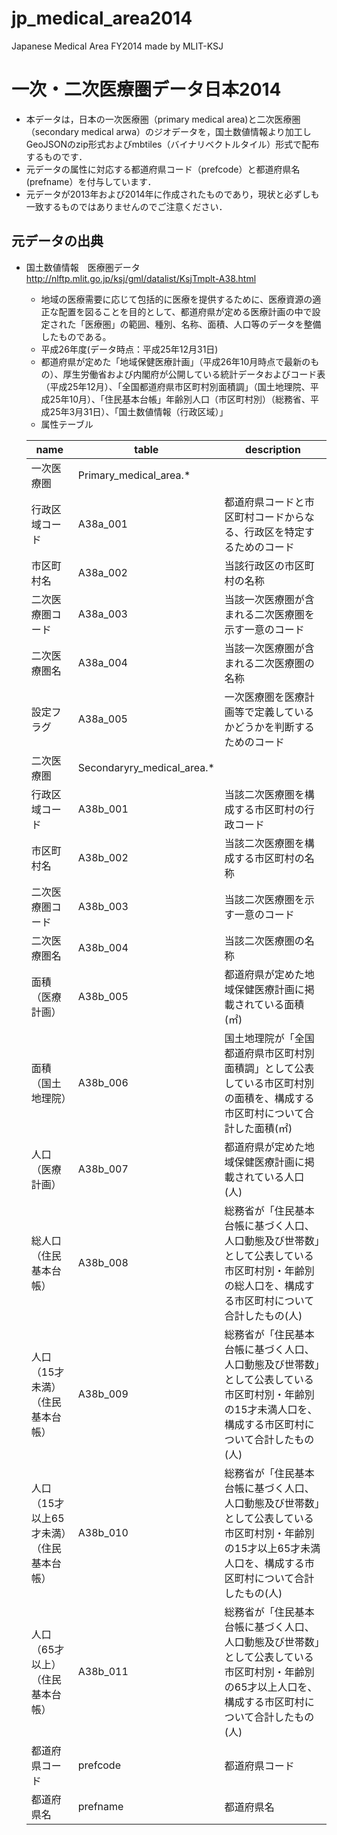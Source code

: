 # jp_medical_area2014
Japanese Medical Area FY2014 made by MLIT-KSJ

# 一次・二次医療圏データ日本2014
* 本データは，日本の一次医療圏（primary medical area)と二次医療圏（secondary medical arwa）のジオデータを，国土数値情報より加工しGeoJSONのzip形式およびmbtiles（バイナリベクトルタイル）形式で配布するものです．
* 元データの属性に対応する都道府県コード（prefcode）と都道府県名(prefname）を付与しています．
* 元データが2013年および2014年に作成されたものであり，現状と必ずしも一致するものではありませんのでご注意ください．
## 元データの出典
* 国土数値情報　医療圏データ　http://nlftp.mlit.go.jp/ksj/gml/datalist/KsjTmplt-A38.html

  - 地域の医療需要に応じて包括的に医療を提供するために、医療資源の適正な配置を図ることを目的として、都道府県が定める医療計画の中で設定された「医療圏」の範囲、種別、名称、面積、人口等のデータを整備したものである。
  - 平成26年度(データ時点：平成25年12月31日)
  - 都道府県が定めた「地域保健医療計画」（平成26年10月時点で最新のもの）、厚生労働省および内閣府が公開している統計データおよびコード表（平成25年12月）、「全国都道府県市区町村別面積調」（国土地理院、平成25年10月）、「住民基本台帳」年齢別人口（市区町村別）（総務省、平成25年3月31日）、「国土数値情報（行政区域）」
  - 属性テーブル

  | name                                     | table                      | description                                                                                                                                                    |
  |------------------------------------------|----------------------------|----------------------------------------------------------------------------------------------------------------------------------------------------------------|
  | 一次医療圏                               | Primary_medical_area.*     |                                                                                                                                                                |
  | 行政区域コード                           | A38a_001                   | 都道府県コードと市区町村コードからなる、行政区を特定するためのコード                                                                                           |
  | 市区町村名                               | A38a_002                   | 当該行政区の市区町村の名称                                                                                                                                     |
  | 二次医療圏コード                         | A38a_003                   | 当該一次医療圏が含まれる二次医療圏を示す一意のコード                                                                                                           |
  | 二次医療圏名                             | A38a_004                   | 当該一次医療圏が含まれる二次医療圏の名称                                                                                                                       |
  | 設定フラグ                               | A38a_005                   | 一次医療圏を医療計画等で定義しているかどうかを判断するためのコード                                                                                             |
  | 二次医療圏                               | Secondaryry_medical_area.* |                                                                                                                                                                |
  | 行政区域コード                           | A38b_001                   | 当該二次医療圏を構成する市区町村の行政コード                                                                                                                   |
  | 市区町村名                               | A38b_002                   | 当該二次医療圏を構成する市区町村の名称                                                                                                                         |
  | 二次医療圏コード                         | A38b_003                   | 当該二次医療圏を示す一意のコード                                                                                                                               |
  | 二次医療圏名                             | A38b_004                   | 当該二次医療圏の名称                                                                                                                                           |
  | 面積（医療計画）                         | A38b_005                   | 都道府県が定めた地域保健医療計画に掲載されている面積(㎡)                                                                                                       |
  | 面積（国土地理院）                       | A38b_006                   | 国土地理院が「全国都道府県市区町村別面積調」として公表している市区町村別の面積を、構成する市区町村について合計した面積(㎡)                                     |
  | 人口（医療計画）                         | A38b_007                   | 都道府県が定めた地域保健医療計画に掲載されている人口(人)                                                                                                       |
  | 総人口（住民基本台帳）                   | A38b_008                   | 総務省が「住民基本台帳に基づく人口、人口動態及び世帯数」として公表している市区町村別・年齢別の総人口を、構成する市区町村について合計したもの(人)               |
  | 人口（15才未満）（住民基本台帳）         | A38b_009                   | 総務省が「住民基本台帳に基づく人口、人口動態及び世帯数」として公表している市区町村別・年齢別の15才未満人口を、構成する市区町村について合計したもの(人)         |
  | 人口（15才以上65才未満）（住民基本台帳） | A38b_010                   | 総務省が「住民基本台帳に基づく人口、人口動態及び世帯数」として公表している市区町村別・年齢別の15才以上65才未満人口を、構成する市区町村について合計したもの(人) |
  | 人口（65才以上）（住民基本台帳）         | A38b_011                   | 総務省が「住民基本台帳に基づく人口、人口動態及び世帯数」として公表している市区町村別・年齢別の65才以上人口を、構成する市区町村について合計したもの(人)         |
  | 都道府県コード                           | prefcode                   | 都道府県コード                                                                                                                                                 |
  | 都道府県名                               | prefname                   | 都道府県名                                                                                                                                                     |
